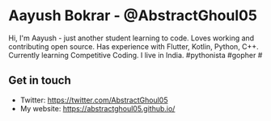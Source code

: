# Aayush Bokrar - @AbstractGhoul05
Hi, I'm Aayush - just another student learning to code. Loves working and contributing open source. Has experience with Flutter, Kotlin, Python, C++. Currently learning Competitive Coding. I live in India. #pythonista #gopher # 

## Get in touch
- Twitter: https://twitter.com/AbstractGhoul05
- My website: https://abstractghoul05.github.io/
